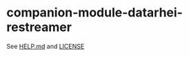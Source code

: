 # companion-module-datarhei-restreamer

See [HELP.md](./companion/HELP.md) and [LICENSE](./LICENSE)

